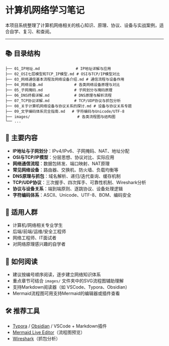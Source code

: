 # 计算机网络学习笔记

本项目系统整理了计算机网络相关的核心知识、原理、协议、设备与实战案例，适合自学、复习、和查阅。

---

## 📚 目录结构

```
├── 01_IP地址.md                # IP地址详解与应用
├── 02_OSI七层模型和TCP_IP模型.md # OSI与TCP/IP模型对比
├── 03_网络通信基本流程及网络设备介绍.md # 通信流程与设备作用
├── 04_网络设备.md              # 各类网络设备原理与对比
├── 05_子网掩码.md              # 子网划分与掩码原理
├── 06_DNS终极详解.md           # DNS原理与解析流程
├── 07_TCP协议详解.md           # TCP/UDP协议与抓包分析
├── 08_关于计算机网络设备与协议关系的探讨.md # 设备与协议关系专题
├── 09_文字编码体系完全指南.md   # 字符编码与Unicode/UTF-8
├── images/                     # 各类流程图与结构图
└── ...
```



## 🌟 主要内容
- **IP地址与子网划分**：IPv4/IPv6、子网掩码、NAT、地址分配
- **OSI与TCP/IP模型**：分层思想、协议对比、实际应用
- **网络通信流程**：数据包转发、端口映射、NAT原理
- **常见网络设备**：路由器、交换机、防火墙、负载均衡等
- **DNS原理与抓包**：域名解析、递归/迭代查询、缓存机制
- **TCP/UDP协议**：三次握手、四次挥手、可靠性机制、Wireshark分析
- **协议与设备关系**：端到端原则、逐跳协议、设备处理逻辑
- **字符编码体系**：ASCII、Unicode、UTF-8、BOM、编码安全



## 👤 适用人群
- 计算机/网络相关专业学生
- 后端/前端/运维/安全工程师
- 网络工程师、IT面试者
- 对网络原理感兴趣的自学者



## 📖 如何阅读
- 建议按编号顺序阅读，逐步建立网络知识体系
- 重点章节可结合 `images/` 文件夹中的SVG流程图辅助理解
- 支持Markdown阅读器（如 VSCode、Typora、Obsidian）
- Mermaid流程图可用支持Mermaid的编辑器或插件查看



## 🛠️ 推荐工具
- [Typora](https://typora.io/) / [Obsidian](https://obsidian.md/) / VSCode + Markdown插件
- [Mermaid Live Editor](https://mermaid-js.github.io/mermaid-live-editor/)（流程图预览）
- [Wireshark](https://www.wireshark.org/)（抓包分析）

